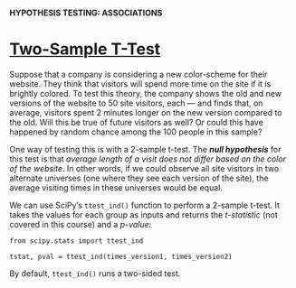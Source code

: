 #### HYPOTHESIS TESTING: ASSOCIATIONS

# [Two-Sample T-Test](https://www.codecademy.com/courses/hypothesis-testing-python/lessons/hypothesis-testing-associations/exercises/two-sample-t-test)

Suppose that a company is considering a new color-scheme for their website. 
They think that visitors will spend more time on the site if it is brightly colored. 
To test this theory, the company shows the old and new versions of the website to 50 site visitors, each — and finds that, on average, 
visitors spent 2 minutes longer on the new version compared to the old. 
Will this be true of future visitors as well? 
Or could this have happened by random chance among the 100 people in this sample?

One way of testing this is with a 2-sample t-test. 
The ***null hypothesis*** for this test is that *average length of a visit does not differ based on the color of the website*. 
In other words, if we could observe all site visitors in two alternate universes (one where they see each version of the site), 
the average visiting times in these universes would be equal.

We can use SciPy’s `ttest_ind()` function to perform a 2-sample t-test. 
It takes the values for each group as inputs and returns the *t-statistic* (not covered in this course) and a *p-value*:
```
from scipy.stats import ttest_ind

tstat, pval = ttest_ind(times_version1, times_version2)
```
By default, `ttest_ind()` runs a two-sided test.

